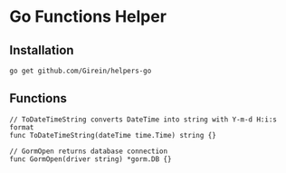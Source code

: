 # Go Functions Helper

## Installation
`go get github.com/Girein/helpers-go`

## Functions
```
// ToDateTimeString converts DateTime into string with Y-m-d H:i:s format
func ToDateTimeString(dateTime time.Time) string {}

// GormOpen returns database connection
func GormOpen(driver string) *gorm.DB {}
```